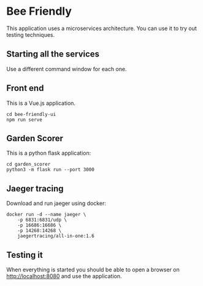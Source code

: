 Bee Friendly
=============

This application uses a microservices architecture. You can use it to try out testing techniques.

Starting all the services
-------------------------

Use a different command window for each one.

## Front end

This is a Vue.js application.

	cd bee-friendly-ui
	npm run serve

## Garden Scorer

This is a python flask application:

	cd garden_scorer
	python3 -m flask run --port 3000

## Jaeger tracing

Download and run jaeger using docker:

	docker run -d --name jaeger \
	    -p 6831:6831/udp \
    	-p 16686:16686 \
    	-p 14268:14268 \
    	jaegertracing/all-in-one:1.6


## Testing it

When everything is started you should be able to open a browser on [http://localhost:8080](http://localhost:8080) and use the application.
